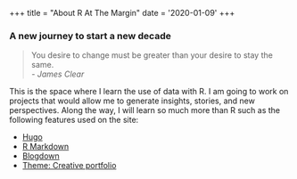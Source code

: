 +++
title = "About R At The Margin"
date = '2020-01-09'
+++

### A new journey to start a new decade
> You desire to change must be greater than your desire to stay the same.   
> *- James Clear*

This is the space where I learn the use of data with R. I am going to work on projects that would allow me to generate insights, stories, and new perspectives. Along the way, I will learn so much more than R such as the following features used on the site:
- [Hugo](https://gohugo.io/)
- [R Markdown](https://bookdown.org/yihui/rmarkdown/)
- [Blogdown](https://alison.rbind.io/post/2017-06-12-up-and-running-with-blogdown/)
- [Theme: Creative portfolio](https://github.com/kishaningithub")
